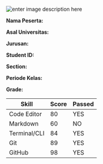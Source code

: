![enter image description here](https://storage.googleapis.com/danacita-website-v3-prd/website_v3/images/Biaya_bootcamp_RevoU_6.original.png)

**Nama Peserta:**

**Asal Universitas:**

**Jurusan:**

**Student ID:**

**Section:**

**Periode Kelas:**

**Grade:**

| Skill        | Score | Passed |
| ------------ | ----- | ------ |
| Code Editor  | 80    | YES    |
| Markdown     | 60    | NO     |
| Terminal/CLI | 84    | YES    |
| Git          | 89    | YES    |
| GitHub       | 98    | YES    |
